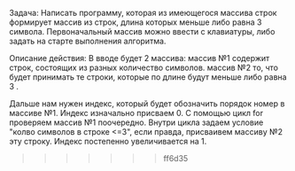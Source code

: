 
Задача:
Написать программу, которая из имеющегося массива строк формирует массив из строк, длина которых меньше либо равна 3 символа. Первоначальный массив можно ввести с клавиатуры, либо задать на старте выполнения алгоритма.

Описание действия:
В вводе будет 2 массива:
массив №1 содержит строк, состоящих из разных количество символов.
массив №2 то, что будет принимать те строки, которые по длине будут меньше либо равна 3 .

Дальше нам нужен индекс, который будет обозначить порядок номер в массиве №1. Индекс изначально присваем 0.
С помощью цикл for проверяем массив №1 поочередно. Внутри цикла задаем условие "колво символов в строке <=3", если правда, присваивем массиву №2 эту строку. Индекс постепенно увеличивается на 1.
>>>>>>> ff6d35
